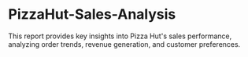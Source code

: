 # PizzaHut-Sales-Analysis
This report provides key insights into Pizza Hut's sales performance, analyzing  order trends, revenue generation, and customer preferences.

